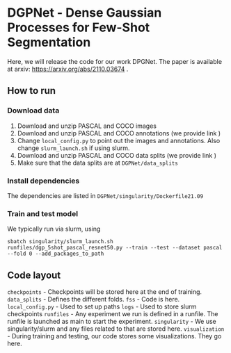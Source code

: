 # DGPNet - Dense Gaussian Processes for Few-Shot Segmentation
Here, we will release the code for our work DPGNet. The paper is available at arxiv: https://arxiv.org/abs/2110.03674 .

## How to run
### Download data
1. Download and unzip PASCAL and COCO images
2. Download and unzip PASCAL and COCO annotations (we provide link )
3. Change `local_config.py` to point out the images and annotations. Also change `slurm_launch.sh` if using slurm.
4. Download and unzip PASCAL and COCO data splits (we provide link )
5. Make sure that the data splits are at `DGPNet/data_splits`

### Install dependencies
The dependencies are listed in `DGPNet/singularity/Dockerfile21.09`

### Train and test model
We typically run via slurm, using
```
sbatch singularity/slurm_launch.sh runfiles/dgp_5shot_pascal_resnet50.py --train --test --dataset pascal --fold 0 --add_packages_to_path
```

## Code layout
`checkpoints` - Checkpoints will be stored here at the end of training.
`data_splits` - Defines the different folds.
`fss` - Code is here.
`local_config.py` - Used to set up paths
`logs` - Used to store slurm checkpoints
`runfiles` - Any experiment we run is defined in a runfile. The runfile is launched as main to start the experiment.
`singularity` - We use singularity/slurm and any files related to that are stored here.
`visualization` - During training and testing, our code stores some visualizations. They go here.
